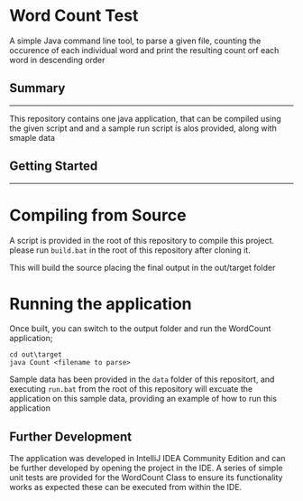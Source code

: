 # Word Count Test
 A simple Java command line tool, to parse a given file, counting the occurence of each individual word and print the resulting count orf each word in descending order

## Summary
___
This repository contains one java application, that can be compiled using the given script and and a sample run script is alos provided, along with smaple data

## Getting Started
___

# Compiling from Source

A script is provided in the root of this repository to compile this project. please run `build.bat` in the root of this repository after cloning it.

This will build the source placing the final output in the out/target folder

# Running the application


Once built, you can switch to the output folder and run the WordCount application;

```
cd out\target
java Count <filename to parse>
```

Sample data has been provided in the `data` folder of this repositort, and executing `run.bat` from the root of this repository will excuate the application on this sample data, providing an example of how to run this application


## Further Development
The application was developed in IntelliJ IDEA Community Edition and can be further developed by opening the project in the IDE. A series of simple unit tests are provided for the WordCount Class to ensure its functionality works as expected these can be executed from within the IDE.  
